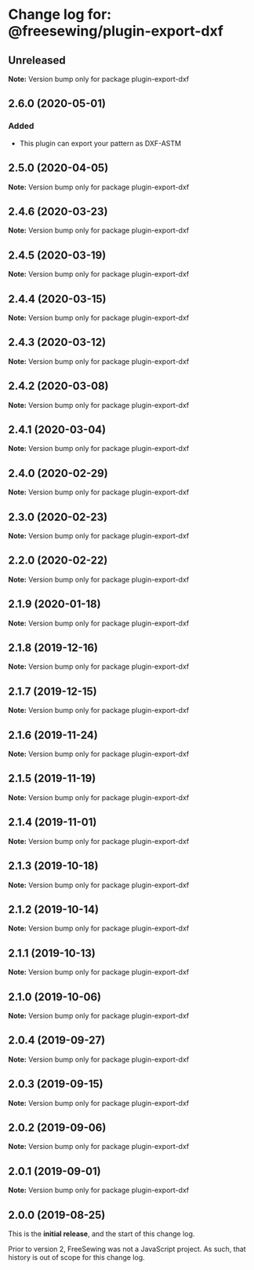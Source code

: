 # Change log for: @freesewing/plugin-export-dxf

## Unreleased

**Note:** Version bump only for package plugin-export-dxf

## 2.6.0 (2020-05-01)

### Added

- This plugin can export your pattern as DXF-ASTM

## 2.5.0 (2020-04-05)

**Note:** Version bump only for package plugin-export-dxf

## 2.4.6 (2020-03-23)

**Note:** Version bump only for package plugin-export-dxf

## 2.4.5 (2020-03-19)

**Note:** Version bump only for package plugin-export-dxf

## 2.4.4 (2020-03-15)

**Note:** Version bump only for package plugin-export-dxf

## 2.4.3 (2020-03-12)

**Note:** Version bump only for package plugin-export-dxf

## 2.4.2 (2020-03-08)

**Note:** Version bump only for package plugin-export-dxf

## 2.4.1 (2020-03-04)

**Note:** Version bump only for package plugin-export-dxf

## 2.4.0 (2020-02-29)

**Note:** Version bump only for package plugin-export-dxf

## 2.3.0 (2020-02-23)

**Note:** Version bump only for package plugin-export-dxf

## 2.2.0 (2020-02-22)

**Note:** Version bump only for package plugin-export-dxf

## 2.1.9 (2020-01-18)

**Note:** Version bump only for package plugin-export-dxf

## 2.1.8 (2019-12-16)

**Note:** Version bump only for package plugin-export-dxf

## 2.1.7 (2019-12-15)

**Note:** Version bump only for package plugin-export-dxf

## 2.1.6 (2019-11-24)

**Note:** Version bump only for package plugin-export-dxf

## 2.1.5 (2019-11-19)

**Note:** Version bump only for package plugin-export-dxf

## 2.1.4 (2019-11-01)

**Note:** Version bump only for package plugin-export-dxf

## 2.1.3 (2019-10-18)

**Note:** Version bump only for package plugin-export-dxf

## 2.1.2 (2019-10-14)

**Note:** Version bump only for package plugin-export-dxf

## 2.1.1 (2019-10-13)

**Note:** Version bump only for package plugin-export-dxf

## 2.1.0 (2019-10-06)

**Note:** Version bump only for package plugin-export-dxf

## 2.0.4 (2019-09-27)

**Note:** Version bump only for package plugin-export-dxf

## 2.0.3 (2019-09-15)

**Note:** Version bump only for package plugin-export-dxf

## 2.0.2 (2019-09-06)

**Note:** Version bump only for package plugin-export-dxf

## 2.0.1 (2019-09-01)

**Note:** Version bump only for package plugin-export-dxf

## 2.0.0 (2019-08-25)

This is the **initial release**, and the start of this change log.

Prior to version 2, FreeSewing was not a JavaScript project.
As such, that history is out of scope for this change log.
